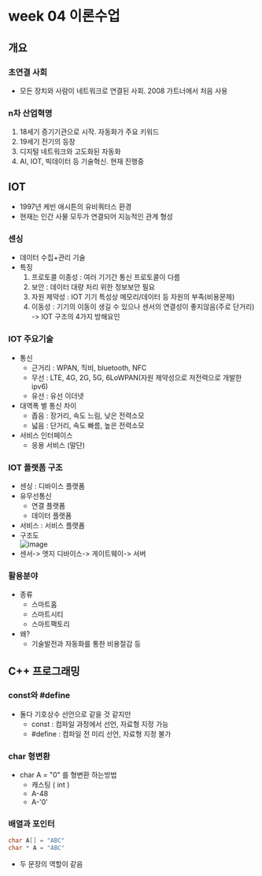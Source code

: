 # week 04 이론수업

## 개요
### 초연결 사회
- 모든 장치와 사람이 네트워크로 연결된 사회. 2008 가트너에서 처음 사용

### n차 산업혁명
1. 18세기 증기기관으로 시작. 자동화가 주요 키워드
2. 19세기 전기의 등장
3. 디지털 네트워크와 고도화된 자동화
4. AI, IOT, 빅데이터 등 기술혁신. 현재 진행중

## IOT
- 1997년 케빈 애시튼의 유비쿼터스 환경
- 현재는 인간 사물 모두가 연결되어 지능적인 관계 형성

### 센싱
- 데이터 수집+관리 기술
- 특징
  1. 프로토콜 이종성 : 여러 기기간 통신 프로토콜이 다름
  2. 보안 : 데이터 대량 처리 위한 정보보안 필요
  3. 자원 제약성 : IOT 기기 특성상 메모리/데이터 등 자원의 부족(비용문제)
  4. 이동성 : 기기의 이동이 생길 수 있으나 센서의 연결성이 좋지않음(주로 단거리)<br/>
-> IOT 구조의 4가지 방해요인

### IOT 주요기술
- 통신
  - 근거리 : WPAN, 직비, bluetooth, NFC
  - 무선 : LTE, 4G, 2G, 5G, 6LoWPAN(자원 제약성으로 저전력으로 개발한 ipv6)
  - 유선 : 유선 이더넷
- 대역폭 별 통신 차이
  - 좁음 : 장거리, 속도 느림, 낮은 전력소모
  - 넓음 : 단거리, 속도 빠름, 높은 전력소모
- 서비스 인터페이스
  - 응용 서비스 (말단)
 
### IOT 플랫폼 구조
- 센싱 : 디바이스 플랫폼
- 유무선통신
  - 연결 플랫폼
  - 데이터 플랫폼
- 서비스 : 서비스 플랫폼
- 구조도<br/>
![image](https://github.com/user-attachments/assets/c68fccd2-37c3-4c64-8f29-27ac8dd0ddad)
- 센서-> 엣지 디바이스-> 게이트웨이-> 서버

### 활용분야
- 종류
  - 스마트홈
  - 스마트시티
  - 스마트팩토리
- 왜?
  - 기술발전과 자동화를 통한 비용절감 등

## C++ 프로그래밍
### const와 #define
- 둘다 기호상수 선언으로 같을 것 같지만
  - const : 컴파일 과정에서 선언, 자료형 지정 가능
  - #define : 컴파일 전 미리 선언, 자료형 지정 불가

### char 형변환
- char A = "0" 를 형변환 하는방법
  - 캐스팅 ( int )
  - A-48
  - A-'0'

### 배열과 포인터
```cpp
char A[] = "ABC"
char * A = "ABC"
```
- 두 문장의 역할이 같음
